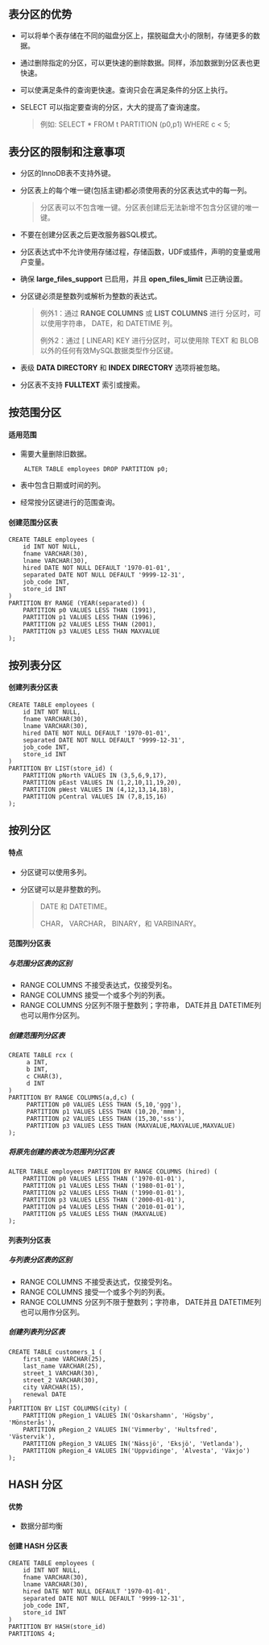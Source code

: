 ## 表分区的优势

- 可以将单个表存储在不同的磁盘分区上，摆脱磁盘大小的限制，存储更多的数据。

- 通过删除指定的分区，可以更快速的删除数据。同样，添加数据到分区表也更快速。

- 可以使满足条件的查询更快速。查询只会在满足条件的分区上执行。

- SELECT 可以指定要查询的分区，大大的提高了查询速度。

  > 例如: SELECT * FROM t PARTITION (p0,p1) WHERE c < 5;

## 表分区的限制和注意事项

- 分区的InnoDB表不支持外键。

- 分区表上的每个唯一键(包括主键)都必须使用表的分区表达式中的每一列。

  > 分区表可以不包含唯一键。分区表创建后无法新增不包含分区键的唯一键。

- 不要在创建分区表之后更改服务器SQL模式。

- 分区表达式中不允许使用存储过程，存储函数，UDF或插件，声明的变量或用户变量。

- 确保 **large_files_support** 已启用，并且 **open_files_limit** 已正确设置。

- 分区键必须是整数列或解析为整数的表达式。

  > 例外1：通过 **RANGE COLUMNS** 或 **LIST COLUMNS** 进行 分区时，可以使用字符串， DATE，和 DATETIME 列。
  >
  > 例外2：通过 [ LINEAR] KEY 进行分区时，可以使用除 TEXT 和 BLOB 以外的任何有效MySQL数据类型作分区键。

- 表级 **DATA DIRECTORY** 和 **INDEX DIRECTORY** 选项将被忽略。
- 分区表不支持 **FULLTEXT** 索引或搜索。

## 按范围分区

#### 适用范围

- 需要大量删除旧数据。

  ```
   ALTER TABLE employees DROP PARTITION p0; 
  ```

- 表中包含日期或时间的列。
- 经常按分区键进行的范围查询。

#### 创建范围分区表

```
CREATE TABLE employees (
    id INT NOT NULL,
    fname VARCHAR(30),
    lname VARCHAR(30),
    hired DATE NOT NULL DEFAULT '1970-01-01',
    separated DATE NOT NULL DEFAULT '9999-12-31',
    job_code INT,
    store_id INT
)
PARTITION BY RANGE (YEAR(separated)) (
    PARTITION p0 VALUES LESS THAN (1991),
    PARTITION p1 VALUES LESS THAN (1996),
    PARTITION p2 VALUES LESS THAN (2001),
    PARTITION p3 VALUES LESS THAN MAXVALUE
);
```

## 按列表分区

#### 创建列表分区表

```
CREATE TABLE employees (
    id INT NOT NULL,
    fname VARCHAR(30),
    lname VARCHAR(30),
    hired DATE NOT NULL DEFAULT '1970-01-01',
    separated DATE NOT NULL DEFAULT '9999-12-31',
    job_code INT,
    store_id INT
)
PARTITION BY LIST(store_id) (
    PARTITION pNorth VALUES IN (3,5,6,9,17),
    PARTITION pEast VALUES IN (1,2,10,11,19,20),
    PARTITION pWest VALUES IN (4,12,13,14,18),
    PARTITION pCentral VALUES IN (7,8,15,16)
);
```

## 按列分区

#### 特点

- 分区键可以使用多列。

- 分区键可以是非整数的列。

  > DATE 和 DATETIME。
  >
  > CHAR， VARCHAR， BINARY，和 VARBINARY。

#### 范围列分区表

##### 与范围分区表的区别

- RANGE COLUMNS 不接受表达式，仅接受列名。
- RANGE COLUMNS 接受一个或多个列的列表。
- RANGE COLUMNS 分区列不限于整数列；字符串， DATE并且 DATETIME列也可以用作分区列。

##### 创建范围列分区表

```
CREATE TABLE rcx (
     a INT,
     b INT,
     c CHAR(3),
     d INT
)
PARTITION BY RANGE COLUMNS(a,d,c) (
     PARTITION p0 VALUES LESS THAN (5,10,'ggg'),
     PARTITION p1 VALUES LESS THAN (10,20,'mmm'),
     PARTITION p2 VALUES LESS THAN (15,30,'sss'),
     PARTITION p3 VALUES LESS THAN (MAXVALUE,MAXVALUE,MAXVALUE)
);
```

##### 将原先创建的表改为范围列分区表

```
ALTER TABLE employees PARTITION BY RANGE COLUMNS (hired) (
    PARTITION p0 VALUES LESS THAN ('1970-01-01'),
    PARTITION p1 VALUES LESS THAN ('1980-01-01'),
    PARTITION p2 VALUES LESS THAN ('1990-01-01'),
    PARTITION p3 VALUES LESS THAN ('2000-01-01'),
    PARTITION p4 VALUES LESS THAN ('2010-01-01'),
    PARTITION p5 VALUES LESS THAN (MAXVALUE)
);
```

#### 列表列分区表

##### 与列表分区表的区别

- RANGE COLUMNS 不接受表达式，仅接受列名。
- RANGE COLUMNS 接受一个或多个列的列表。
- RANGE COLUMNS 分区列不限于整数列；字符串， DATE并且 DATETIME列也可以用作分区列。

##### 创建列表列分区表

```
CREATE TABLE customers_1 (
    first_name VARCHAR(25),
    last_name VARCHAR(25),
    street_1 VARCHAR(30),
    street_2 VARCHAR(30),
    city VARCHAR(15),
    renewal DATE
)
PARTITION BY LIST COLUMNS(city) (
    PARTITION pRegion_1 VALUES IN('Oskarshamn', 'Högsby', 'Mönsterås'),
    PARTITION pRegion_2 VALUES IN('Vimmerby', 'Hultsfred', 'Västervik'),
    PARTITION pRegion_3 VALUES IN('Nässjö', 'Eksjö', 'Vetlanda'),
    PARTITION pRegion_4 VALUES IN('Uppvidinge', 'Alvesta', 'Växjo')
);
```

## HASH 分区

#### 优势

- 数据分部均衡

#### 创建 HASH 分区表

```
CREATE TABLE employees (
    id INT NOT NULL,
    fname VARCHAR(30),
    lname VARCHAR(30),
    hired DATE NOT NULL DEFAULT '1970-01-01',
    separated DATE NOT NULL DEFAULT '9999-12-31',
    job_code INT,
    store_id INT
)
PARTITION BY HASH(store_id)
PARTITIONS 4;
```

